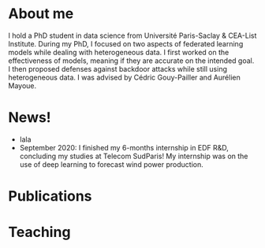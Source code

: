 # About me
I hold a PhD student in data science from Université Paris-Saclay & CEA-List Institute. During my PhD, I focused on two aspects of federated learning models while dealing with heterogeneous data. I first worked on the effectiveness of models, meaning if they are accurate on the intended goal. I then proposed defenses against backdoor attacks while still using heterogeneous data. I was advised by Cédric Gouy-Pailler and Aurélien Mayoue.

# News!
* lala
* September 2020: I finished my 6-months internship in EDF R&D, concluding my studies at Telecom SudParis! My internship was on the use of deep learning to forecast wind power production.

# Publications

# Teaching


